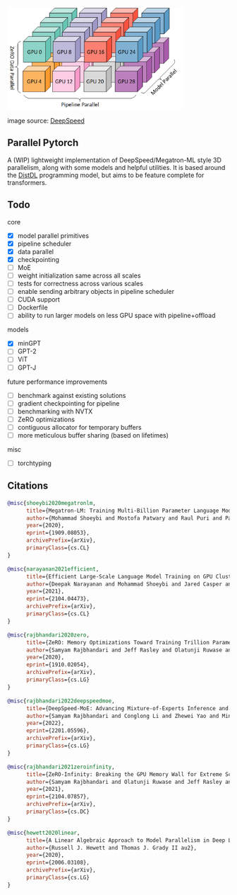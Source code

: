 <img src="./3d.png" width="400px"></img>

image source:
<a href="https://www.microsoft.com/en-us/research/blog/deepspeed-extreme-scale-model-training-for-everyone/">DeepSpeed</a>

## Parallel Pytorch

A (WIP) lightweight implementation of DeepSpeed/Megatron-ML style 3D parallelism,
along with some models and helpful utilities.
It is based around the [DistDL](https://github.com/distdl/distdl) programming model,
but aims to be feature complete for transformers.

## Todo

core
- [X] model parallel primitives
- [X] pipeline scheduler
- [X] data parallel
- [X] checkpointing
- [ ] MoE
- [ ] weight initialization same across all scales
- [ ] tests for correctness across various scales
- [ ] enable sending arbitrary objects in pipeline scheduler
- [ ] CUDA support
- [ ] Dockerfile
- [ ] ability to run larger models on less GPU space with pipeline+offload

models
- [X] minGPT
- [ ] GPT-2
- [ ] ViT
- [ ] GPT-J

future performance improvements
- [ ] benchmark against existing solutions
- [ ] gradient checkpointing for pipeline
- [ ] benchmarking with NVTX
- [ ] ZeRO optimizations
- [ ] contiguous allocator for temporary buffers
- [ ] more meticulous buffer sharing (based on lifetimes)

misc
- [ ] torchtyping

## Citations

```bibtex
@misc{shoeybi2020megatronlm,
      title={Megatron-LM: Training Multi-Billion Parameter Language Models Using Model Parallelism}, 
      author={Mohammad Shoeybi and Mostofa Patwary and Raul Puri and Patrick LeGresley and Jared Casper and Bryan Catanzaro},
      year={2020},
      eprint={1909.08053},
      archivePrefix={arXiv},
      primaryClass={cs.CL}
}
```

```bibtex
@misc{narayanan2021efficient,
      title={Efficient Large-Scale Language Model Training on GPU Clusters Using Megatron-LM}, 
      author={Deepak Narayanan and Mohammad Shoeybi and Jared Casper and Patrick LeGresley and Mostofa Patwary and Vijay Anand Korthikanti and Dmitri Vainbrand and Prethvi Kashinkunti and Julie Bernauer and Bryan Catanzaro and Amar Phanishayee and Matei Zaharia},
      year={2021},
      eprint={2104.04473},
      archivePrefix={arXiv},
      primaryClass={cs.CL}
}
```

```bibtex
@misc{rajbhandari2020zero,
      title={ZeRO: Memory Optimizations Toward Training Trillion Parameter Models}, 
      author={Samyam Rajbhandari and Jeff Rasley and Olatunji Ruwase and Yuxiong He},
      year={2020},
      eprint={1910.02054},
      archivePrefix={arXiv},
      primaryClass={cs.LG}
}
```

```bibtex
@misc{rajbhandari2022deepspeedmoe,
      title={DeepSpeed-MoE: Advancing Mixture-of-Experts Inference and Training to Power Next-Generation AI Scale}, 
      author={Samyam Rajbhandari and Conglong Li and Zhewei Yao and Minjia Zhang and Reza Yazdani Aminabadi and Ammar Ahmad Awan and Jeff Rasley and Yuxiong He},
      year={2022},
      eprint={2201.05596},
      archivePrefix={arXiv},
      primaryClass={cs.LG}
}
```

```bibtex
@misc{rajbhandari2021zeroinfinity,
      title={ZeRO-Infinity: Breaking the GPU Memory Wall for Extreme Scale Deep Learning}, 
      author={Samyam Rajbhandari and Olatunji Ruwase and Jeff Rasley and Shaden Smith and Yuxiong He},
      year={2021},
      eprint={2104.07857},
      archivePrefix={arXiv},
      primaryClass={cs.DC}
}
```

```bibtex
@misc{hewett2020linear,
      title={A Linear Algebraic Approach to Model Parallelism in Deep Learning}, 
      author={Russell J. Hewett and Thomas J. Grady II au2},
      year={2020},
      eprint={2006.03108},
      archivePrefix={arXiv},
      primaryClass={cs.LG}
}
```
